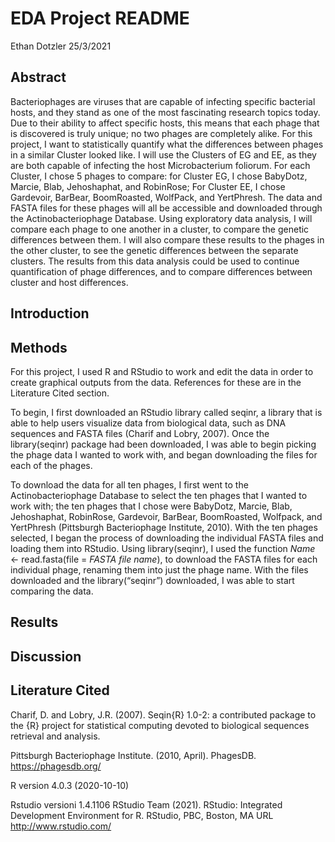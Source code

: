 EDA Project README
================
Ethan Dotzler
25/3/2021

## Abstract

Bacteriophages are viruses that are capable of infecting specific
bacterial hosts, and they stand as one of the most fascinating research
topics today. Due to their ability to affect specific hosts, this means
that each phage that is discovered is truly unique; no two phages are
completely alike. For this project, I want to statistically quantify
what the differences between phages in a similar Cluster looked like. I
will use the Clusters of EG and EE, as they are both capable of
infecting the host Microbacterium foliorum. For each Cluster, I chose 5
phages to compare: for Cluster EG, I chose BabyDotz, Marcie, Blab,
Jehoshaphat, and RobinRose; For Cluster EE, I chose Gardevoir, BarBear,
BoomRoasted, WolfPack, and YertPhresh. The data and FASTA files for
these phages will all be accessible and downloaded through the
Actinobacteriophage Database. Using exploratory data analysis, I will
compare each phage to one another in a cluster, to compare the genetic
differences between them. I will also compare these results to the
phages in the other cluster, to see the genetic differences between the
separate clusters. The results from this data analysis could be used to
continue quantification of phage differences, and to compare differences
between cluster and host differences.

## Introduction

## Methods

For this project, I used R and RStudio to work and edit the data in
order to create graphical outputs from the data. References for these
are in the Literature Cited section.

To begin, I first downloaded an RStudio library called seqinr, a library
that is able to help users visualize data from biological data, such as
DNA sequences and FASTA files (Charif and Lobry, 2007). Once the
library(seqinr) package had been downloaded, I was able to begin picking
the phage data I wanted to work with, and began downloading the files
for each of the phages.

To download the data for all ten phages, I first went to the
Actinobacteriophage Database to select the ten phages that I wanted to
work with; the ten phages that I chose were BabyDotz, Marcie, Blab,
Jehoshaphat, RobinRose, Gardevoir, BarBear, BoomRoasted, Wolfpack, and
YertPhresh (Pittsburgh Bacteriophage Institute, 2010). With the ten
phages selected, I began the process of downloading the individual FASTA
files and loading them into RStudio. Using library(seqinr), I used the
function *Name* &lt;- read.fasta(file = *FASTA file name*), to download
the FASTA files for each individual phage, renaming them into just the
phage name. With the files downloaded and the library(“seqinr”)
downloaded, I was able to start comparing the data.

## Results

## Discussion

## Literature Cited

Charif, D. and Lobry, J.R. (2007). Seqin{R} 1.0-2: a contributed package
to the {R} project for statistical computing devoted to biological
sequences retrieval and analysis.

Pittsburgh Bacteriophage Institute. (2010, April). PhagesDB.
<https://phagesdb.org/>

R version 4.0.3 (2020-10-10)

Rstudio versioni 1.4.1106 RStudio Team (2021). RStudio: Integrated
Development Environment for R. RStudio, PBC, Boston, MA URL
<http://www.rstudio.com/>
